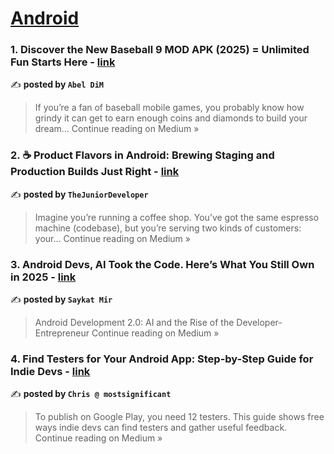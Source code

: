 
<h1><a href=https://medium.com/tag/android/recommended target="_blank" rel="noopener noreferrer">Android</a></h1>
<h3>1.  Discover the New Baseball 9 MOD APK (2025) = Unlimited Fun Starts Here - <a href="https://medium.com/@ah8042476/discover-the-new-baseball-9-mod-apk-2025-unlimited-fun-starts-here-4b0bb230f077?source=rss------android-5" target="_blank" rel="noopener noreferrer">link</a></h3>

✍️ **posted by `Abel DiM`**

<blockquote>If you’re a fan of baseball mobile games, you probably know how grindy it can get to earn enough coins and diamonds to build your dream…
Continue reading on Medium »</blockquote>

<h3>2. ☕ Product Flavors in Android: Brewing Staging and Production Builds Just Right - <a href="https://medium.com/@breakwithlimits/product-flavors-in-android-brewing-staging-and-production-builds-just-right-af5b656ed30b?source=rss------android-5" target="_blank" rel="noopener noreferrer">link</a></h3>

✍️ **posted by `TheJuniorDeveloper`**

<blockquote>Imagine you’re running a coffee shop. You’ve got the same espresso machine (codebase), but you’re serving two kinds of customers: your…
Continue reading on Medium »</blockquote>

<h3>3. Android Devs, AI Took the Code. Here’s What You Still Own in 2025 - <a href="https://medium.com/@mrsaykatm4/android-devs-ai-took-the-code-heres-what-you-still-own-in-2025-a996457bcef4?source=rss------android-5" target="_blank" rel="noopener noreferrer">link</a></h3>

✍️ **posted by `Saykat Mir`**

<blockquote>Android Development 2.0: AI and the Rise of the Developer-Entrepreneur
Continue reading on Medium »</blockquote>

<h3>4. Find Testers for Your Android App: Step-by-Step Guide for Indie Devs - <a href="https://medium.com/@mostsignificant/find-testers-for-your-android-app-step-by-step-guide-for-indie-devs-292f227b0300?source=rss------android-5" target="_blank" rel="noopener noreferrer">link</a></h3>

✍️ **posted by `Chris @ mostsignificant`**

<blockquote>To publish on Google Play, you need 12 testers. This guide shows free ways indie devs can find testers and gather useful feedback.
Continue reading on Medium »</blockquote>

